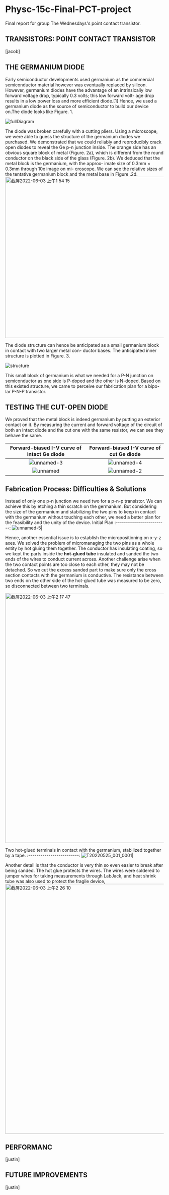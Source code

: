# Physc-15c-Final-PCT-project
Final report for group The Wednesdays's point contact transistor.

## TRANSISTORS: POINT CONTACT TRANSISTOR

[jacob]

## THE GERMANIUM DIODE
Early semiconductor developments used germanium
as the commercial semiconductor material however was
eventually replaced by silicon. However, germanium
diodes have the advantage of an intrinsically low forward
voltage drop, typically 0.3 volts; this low forward volt-
age drop results in a low power loss and more efficient
diode.[1] Hence, we used a germanium diode as the source
of semiconductor to build our device on.The diode looks
like Figure. 1.

![fullDiagram](https://user-images.githubusercontent.com/102839205/171823949-86059013-235c-4df7-91c3-73513a020ae3.jpg)

The diode was broken carefully with a cutting pliers.
Using a microscope, we were able to guess the structure of
the germanium diodes we purchased. We demonstrated
that we could reliably and reproducibly crack open diodes
to reveal the Ge p-n junction inside.
The orange side has an obvious square block of metal
(Figure. 2a), which is different from the round conductor
on the black side of the glass (Figure. 2b). We deduced
that the metal block is the germanium, with the approx-
imate size of 0.3mm × 0.3mm through 10x image on mi-
croscope. We can see the relative sizes of the tentative
germanium block and the metal base in Figure .2d.
<img width="511" alt="截屏2022-06-03 上午1 54 15" src="https://user-images.githubusercontent.com/102839205/171824249-1fb1a07f-ec0d-431e-a945-c11a6000c7af.png">

The diode structure can hence be anticipated as a small
germanium block in contact with two larger metal con-
ductor bases. The anticipated inner structure is plotted
in Figure. 3.

![structure](https://user-images.githubusercontent.com/102839205/171824363-6b7fca27-92a9-49a7-83db-8ef2f0faa78f.png)

This small block of germanium is what we needed for
a P-N junction on semiconductor as one side is P-doped
and the other is N-doped. Based on this existed structure, we came to perceive our fabrication plan for a bipo-
lar P-N-P transistor.


## TESTING THE CUT-OPEN DIODE

We proved that the metal block is indeed germanium by putting an exterior contact on it. By measuring the current and forward voltage of the circuit of both an intact diode and the cut one with the same resistor, we can see they behave the same. 

 Forward-biased I-V curve of intact Ge diode |  Forward-biased I-V curve of cut Ge diode
:-------------------------:|:-------------------------:
![unnamed-3](https://user-images.githubusercontent.com/102839205/171825211-e5f72332-6e4f-4b2e-baa9-658ff21afa54.png) | ![unnamed-4](https://user-images.githubusercontent.com/102839205/171825235-0e19c7b8-c42c-421e-9b5f-0da2cd054c49.png)
![unnamed](https://user-images.githubusercontent.com/102839205/171825358-5f8f40e6-297a-493b-a237-7816014ff110.png) | ![unnamed-2](https://user-images.githubusercontent.com/102839205/171825376-883bab70-8992-405a-8a84-90fc3ccb59a1.png)

## Fabrication Process: Difficulties & Solutions
Instead of only one p-n junction we need two for a p-n-p transistor. We can achieve this by etching a thin scratch on the germanium. But considering the size of the germanium and stabilizing the two pins to keep in contact with the germanium without touching each other, we need a better plan for the feasibility and the unity of the device.
Initial Plan
:-------------------------:
![unnamed-5](https://user-images.githubusercontent.com/102839205/171825780-99aac7ea-5fa9-487b-89d4-c6cb43a2969f.png)|


Hence, another essential issue is to establish the micropositioning on x-y-z axes. We solved the problem of micromanaging the two pins as a whole entity by hot gluing them together. The conductor has insulating coating, so we kept the parts inside the **hot-glued tube** insulated and sanded the two ends of the wires to conduct current across. Another challenge arise when the two contact points are too close to each other, they may not be detached. So we cut the excess sanded part to make sure only the cross section contacts with the germanium is conductive. The resistance between two ends on the other side of the hot-glued tube was measured to be zero, so disconnected between two terminals.

<img width="792" alt="截屏2022-06-03 上午2 17 47" src="https://user-images.githubusercontent.com/102839205/171826358-ecf2f6ee-8563-4b9d-80f6-6b8096fc0545.png">

Two hot-glued terminals in contact with the germanium, stabilized together by a tape.
:-------------------------:
![T20220525_001_0001](https://user-images.githubusercontent.com/102839205/171826908-b02a3f55-5dc7-4c07-9158-ca8dfee5aa57.jpg)|

Another detail is that the conductor is very thin so even easier to break after being sanded. The hot glue protects the wires. The wires were soldered to jumper wires for taking measurements through LabJack, and heat shrink tube was also used to protect the fragile device,
<img width="792" alt="截屏2022-06-03 上午2 26 10" src="https://user-images.githubusercontent.com/102839205/171827860-8b9caa78-21c2-4945-85bd-6afd4b5e1396.png">

## PERFORMANC
[justin]

## FUTURE IMPROVEMENTS
[justin]
